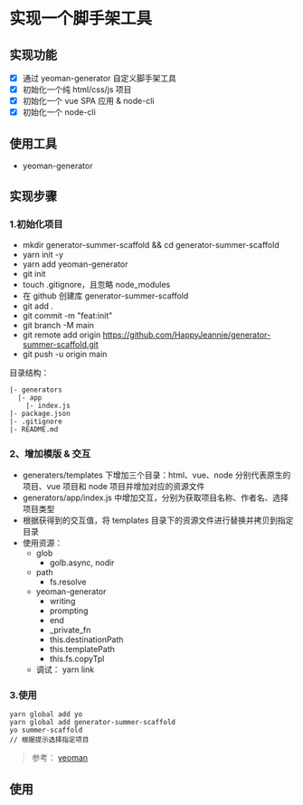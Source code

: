 # 实现一个脚手架工具

## 实现功能

- [x] 通过 yeoman-generator 自定义脚手架工具
- [x] 初始化一个纯 html/css/js 项目
- [x] 初始化一个 vue SPA 应用 & node-cli
- [x] 初始化一个 node-cli

## 使用工具

- yeoman-generator

## 实现步骤

### 1.初始化项目

- mkdir generator-summer-scaffold && cd generator-summer-scaffold
- yarn init -y
- yarn add yeoman-generator
- git init
- touch .gitignore，且忽略 node_modules
- 在 github 创建库 generator-summer-scaffold
- git add .
- git commit -m "feat:init"
- git branch -M main
- git remote add origin https://github.com/HappyJeannie/generator-summer-scaffold.git
- git push -u origin main

目录结构：

```
|- generators
  |- app
    |- index.js
|- package.json
|- .gitignore
|- README.md
```

### 2、增加模版 & 交互

- generaters/templates 下增加三个目录：html、vue、node 分别代表原生的项目、vue 项目和 node 项目并增加对应的资源文件
- generators/app/index.js 中增加交互，分别为获取项目名称、作者名、选择项目类型
- 根据获得到的交互值，将 templates 目录下的资源文件进行替换并拷贝到指定目录
- 使用资源：
  - glob
    - golb.async, nodir
  - path
    - fs.resolve
  - yeoman-generator
    - writing
    - prompting
    - end
    - _private_fn
    - this.destinationPath
    - this.templatePath
    - this.fs.copyTpl
  - 调试： yarn link

### 3.使用

```
yarn global add yo
yarn global add generator-summer-scaffold
yo summer-scaffold
// 根据提示选择指定项目
```

> 参考：
> [yeoman](https://yeoman.io/authoring/user-interactions.html)

## 使用
